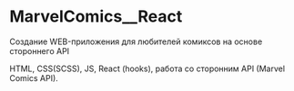 # MarvelComics__React

Создание WEB-приложения для любителей комиксов на основе стороннего API

HTML, CSS(SCSS), JS, React (hooks), работа со сторонним API (Marvel Comics API).
